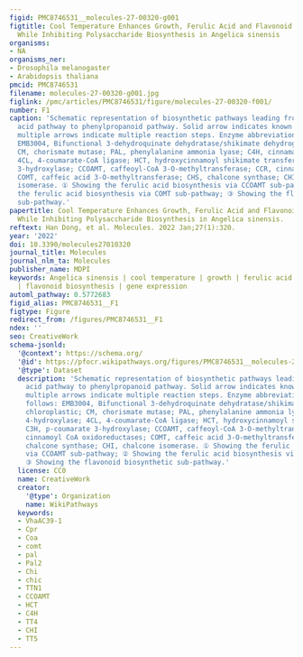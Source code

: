 ```yaml
---
figid: PMC8746531__molecules-27-00320-g001
figtitle: Cool Temperature Enhances Growth, Ferulic Acid and Flavonoid Biosynthesis
  While Inhibiting Polysaccharide Biosynthesis in Angelica sinensis
organisms:
- NA
organisms_ner:
- Drosophila melanogaster
- Arabidopsis thaliana
pmcid: PMC8746531
filename: molecules-27-00320-g001.jpg
figlink: /pmc/articles/PMC8746531/figure/molecules-27-00320-f001/
number: F1
caption: 'Schematic representation of biosynthetic pathways leading from shikimic
  acid pathway to phenylpropanoid pathway. Solid arrow indicates known steps, whereas
  multiple arrows indicate multiple reaction steps. Enzyme abbreviations are as follows:
  EMB3004, Bifunctional 3-dehydroquinate dehydratase/shikimate dehydrogenase, chloroplastic;
  CM, chorismate mutase; PAL, phenylalanine ammonia lyase; C4H, cinnamate 4-hydroxylase;
  4CL, 4-coumarate-CoA ligase; HCT, hydroxycinnamoyl shikimate transferase; C3H, p-coumarate
  3-hydroxylase; CCOAMT, caffeoyl-CoA 3-O-methyltransferase; CCR, cinnamoyl CoA oxidoreductases;
  COMT, caffeic acid 3-O-methyltransferase; CHS, chalcone synthase; CHI, chalcone
  isomerase. ① Showing the ferulic acid biosynthesis via CCOAMT sub-pathway; ② Showing
  the ferulic acid biosynthesis via COMT sub-pathway; ③ Showing the flavonoid biosynthetic
  sub-pathway.'
papertitle: Cool Temperature Enhances Growth, Ferulic Acid and Flavonoid Biosynthesis
  While Inhibiting Polysaccharide Biosynthesis in Angelica sinensis.
reftext: Han Dong, et al. Molecules. 2022 Jan;27(1):320.
year: '2022'
doi: 10.3390/molecules27010320
journal_title: Molecules
journal_nlm_ta: Molecules
publisher_name: MDPI
keywords: Angelica sinensis | cool temperature | growth | ferulic acid biosynthesis
  | flavonoid biosynthesis | gene expression
automl_pathway: 0.5772683
figid_alias: PMC8746531__F1
figtype: Figure
redirect_from: /figures/PMC8746531__F1
ndex: ''
seo: CreativeWork
schema-jsonld:
  '@context': https://schema.org/
  '@id': https://pfocr.wikipathways.org/figures/PMC8746531__molecules-27-00320-g001.html
  '@type': Dataset
  description: 'Schematic representation of biosynthetic pathways leading from shikimic
    acid pathway to phenylpropanoid pathway. Solid arrow indicates known steps, whereas
    multiple arrows indicate multiple reaction steps. Enzyme abbreviations are as
    follows: EMB3004, Bifunctional 3-dehydroquinate dehydratase/shikimate dehydrogenase,
    chloroplastic; CM, chorismate mutase; PAL, phenylalanine ammonia lyase; C4H, cinnamate
    4-hydroxylase; 4CL, 4-coumarate-CoA ligase; HCT, hydroxycinnamoyl shikimate transferase;
    C3H, p-coumarate 3-hydroxylase; CCOAMT, caffeoyl-CoA 3-O-methyltransferase; CCR,
    cinnamoyl CoA oxidoreductases; COMT, caffeic acid 3-O-methyltransferase; CHS,
    chalcone synthase; CHI, chalcone isomerase. ① Showing the ferulic acid biosynthesis
    via CCOAMT sub-pathway; ② Showing the ferulic acid biosynthesis via COMT sub-pathway;
    ③ Showing the flavonoid biosynthetic sub-pathway.'
  license: CC0
  name: CreativeWork
  creator:
    '@type': Organization
    name: WikiPathways
  keywords:
  - VhaAC39-1
  - Cpr
  - Coa
  - comt
  - pal
  - Pal2
  - Chi
  - chic
  - TTN1
  - CCOAMT
  - HCT
  - C4H
  - TT4
  - CHI
  - TT5
---
```

